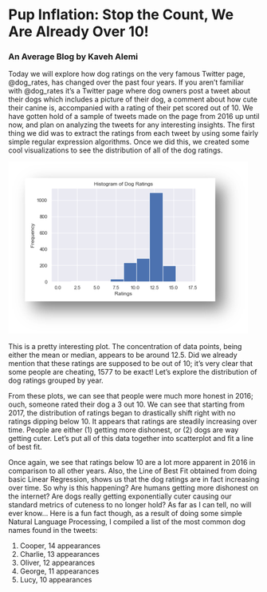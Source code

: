 # Pup Inflation: Stop the Count, We Are Already Over 10!
### An Average Blog by Kaveh Alemi

Today we will explore how dog ratings on the very famous Twitter page, @dog_rates, has changed over the past four years. If you aren’t familiar with @dog_rates it’s a Twitter page where dog owners post a tweet about their dogs which includes a picture of their dog, a comment about how cute their canine is, accompanied with a rating of their pet scored out of 10. We have gotten hold of a sample of tweets made on the page from 2016 up until now, and plan on analyzing the tweets for any interesting insights. The first thing we did was to extract the ratings from each tweet by using some fairly simple regular expression algorithms. Once we did this, we created some cool visualizations to see the distribution of all of the dog ratings.

![](/1-%20All%20Data%20Histogram.png)

This is a pretty interesting plot. The concentration of data points, being either the mean or median, appears to be around 12.5. Did we already mention that these ratings are supposed to be out of 10; it’s very clear that some people are cheating, 1577 to be exact! Let’s explore the distribution of dog ratings grouped by year.


From these plots, we can see that people were much more honest in 2016; ouch, someone rated their dog a 3 out 10. We can see that starting from 2017, the distribution of ratings began to drastically shift right with no ratings dipping below 10. It appears that ratings are steadily increasing over time. People are either (1) getting more dishonest, or (2) dogs are way getting cuter. Let’s put all of this data together into scatterplot and fit a line of best fit.


Once again, we see that ratings below 10 are a lot more apparent in 2016 in comparison to all other years. Also, the Line of Best Fit obtained from doing basic Linear Regression, shows us that the dog ratings are in fact increasing over time. So why is this happening? Are humans getting more dishonest on the internet? Are dogs really getting exponentially cuter causing our standard metrics of cuteness to no longer hold? As far as I can tell, no will ever know… Here is a fun fact though, as a result of doing some simple Natural Language Processing, I compiled a list of the most common dog names found in the tweets:

1)	Cooper, 14 appearances
2)	Charlie, 13 appearances
3)	Oliver, 12 appearances
4)	George, 11 appearances
5)	Lucy,	10 appearances
